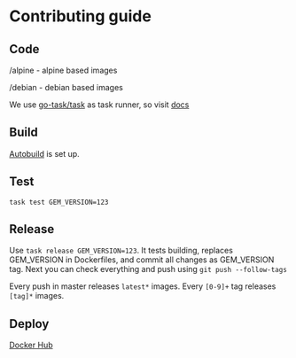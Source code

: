 # Contributing guide

## Code

/alpine - alpine based images

/debian - debian based images

We use [go-task/task](https://github.com/go-task/task) as task runner, so visit [docs](https://taskfile.org)

## Build

[Autobuild](https://docs.docker.com/docker-hub/builds/) is set up.

## Test

`task test GEM_VERSION=123`

## Release

Use `task release GEM_VERSION=123`. 
It tests building, replaces GEM_VERSION in Dockerfiles, and commit all changes as GEM_VERSION tag.
Next you can check everything and push using `git push --follow-tags`

Every push in master releases `latest*` images.
Every `[0-9]+` tag releases `[tag]*` images.

## Deploy

[Docker Hub](https://hub.docker.com/r/antonmarin/github-pages/)
